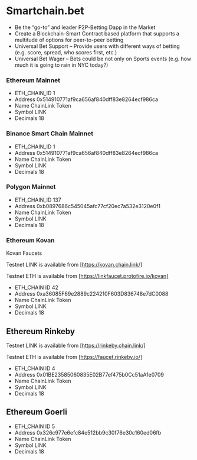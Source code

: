 # Smartchain.bet
- Be the “go-to” and leader P2P-Betting Dapp in the Market
- Create a Blockchain-Smart Contract based platform that supports a multitude of options for peer-to-peer betting
- Universal Bet Support – Provide users with different ways of betting (e.g. score, spread, who scores first, etc.)
- Universal Bet Wager – Bets could be not only on Sports events (e.g. how much it is going to rain in NYC today?)


### Ethereum Mainnet

- ETH_CHAIN_ID 1
- Address 0x514910771af9ca656af840dff83e8264ecf986ca
- Name ChainLink Token
- Symbol LINK
- Decimals 18

### Binance Smart Chain Mainnet

- ETH_CHAIN_ID 1
- Address 0x514910771af9ca656af840dff83e8264ecf986ca
- Name ChainLink Token
- Symbol LINK
- Decimals 18

### Polygon Mainnet

- ETH_CHAIN_ID 137
- Address 0xb0897686c545045afc77cf20ec7a532e3120e0f1
- Name ChainLink Token
- Symbol LINK
- Decimals 18

### Ethereum Kovan

Kovan Faucets

Testnet LINK is available from [https://kovan.chain.link/]

Testnet ETH is available from [https://linkfaucet.protofire.io/kovan]

- ETH_CHAIN ID 42
- Address 0xa36085F69e2889c224210F603D836748e7dC0088
- Name ChainLink Token
- Symbol LINK
- Decimals 18

## Ethereum Rinkeby

Testnet LINK is available from [https://rinkeby.chain.link/]

Testnet ETH is available from [https://faucet.rinkeby.io/]

- ETH_CHAIN ID 4
- Address 0x01BE23585060835E02B77ef475b0Cc51aA1e0709
- Name ChainLink Token
- Symbol LINK
- Decimals 18

## Ethereum Goerli

- ETH_CHAIN ID 5
- Address 0x326c977e6efc84e512bb9c30f76e30c160ed06fb
- Name ChainLink Token
- Symbol LINK
- Decimals 18

